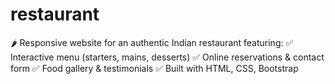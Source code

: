 # restaurant
🌶️ Responsive website for an authentic Indian restaurant featuring: ✅ Interactive menu (starters, mains, desserts) ✅ Online reservations &amp; contact form ✅ Food gallery &amp; testimonials ✅ Built with HTML, CSS, Bootstrap
